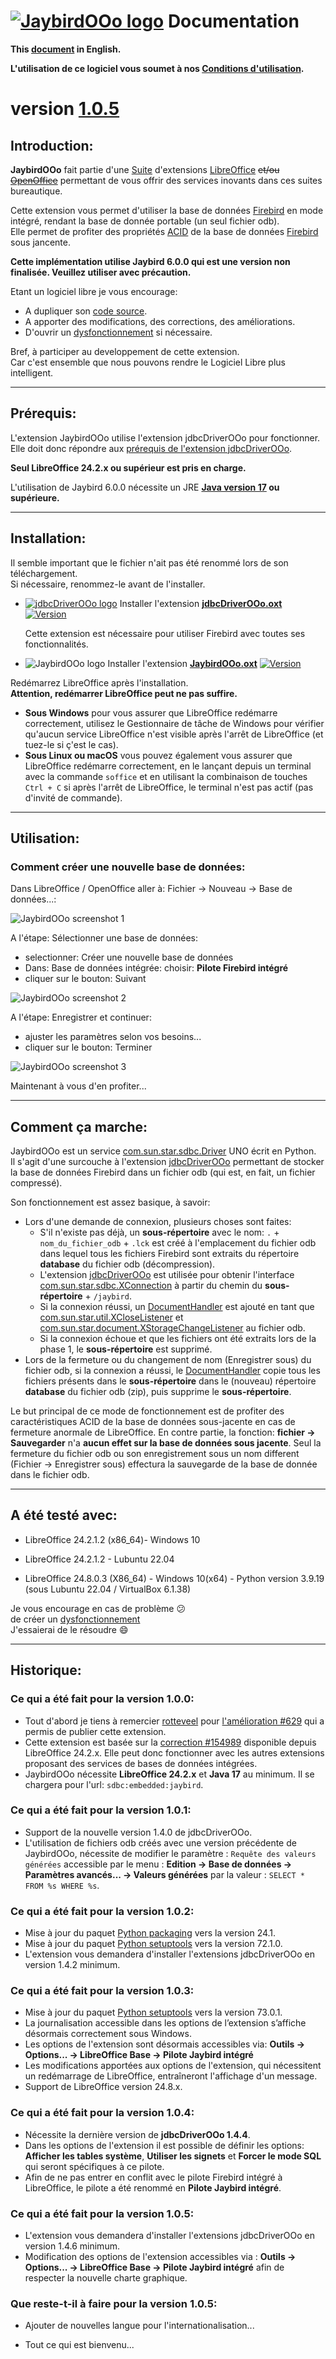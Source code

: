 <!--
╔════════════════════════════════════════════════════════════════════════════════════╗
║                                                                                    ║
║   Copyright (c) 2020-25 https://prrvchr.github.io                                  ║
║                                                                                    ║
║   Permission is hereby granted, free of charge, to any person obtaining            ║
║   a copy of this software and associated documentation files (the "Software"),     ║
║   to deal in the Software without restriction, including without limitation        ║
║   the rights to use, copy, modify, merge, publish, distribute, sublicense,         ║
║   and/or sell copies of the Software, and to permit persons to whom the Software   ║
║   is furnished to do so, subject to the following conditions:                      ║
║                                                                                    ║
║   The above copyright notice and this permission notice shall be included in       ║
║   all copies or substantial portions of the Software.                              ║
║                                                                                    ║
║   THE SOFTWARE IS PROVIDED "AS IS", WITHOUT WARRANTY OF ANY KIND,                  ║
║   EXPRESS OR IMPLIED, INCLUDING BUT NOT LIMITED TO THE WARRANTIES                  ║
║   OF MERCHANTABILITY, FITNESS FOR A PARTICULAR PURPOSE AND NONINFRINGEMENT.        ║
║   IN NO EVENT SHALL THE AUTHORS OR COPYRIGHT HOLDERS BE LIABLE FOR ANY             ║
║   CLAIM, DAMAGES OR OTHER LIABILITY, WHETHER IN AN ACTION OF CONTRACT,             ║
║   TORT OR OTHERWISE, ARISING FROM, OUT OF OR IN CONNECTION WITH THE SOFTWARE       ║
║   OR THE USE OR OTHER DEALINGS IN THE SOFTWARE.                                    ║
║                                                                                    ║
╚════════════════════════════════════════════════════════════════════════════════════╝
-->
# [![JaybirdOOo logo][1]][2] Documentation

**This [document][3] in English.**

**L'utilisation de ce logiciel vous soumet à nos [Conditions d'utilisation][4].**

# version [1.0.5][5]

## Introduction:

**JaybirdOOo** fait partie d'une [Suite][6] d'extensions [LibreOffice][7] ~~et/ou [OpenOffice][8]~~ permettant de vous offrir des services inovants dans ces suites bureautique.  

Cette extension vous permet d'utiliser la base de données [Firebird][9] en mode intégré, rendant la base de donnée portable (un seul fichier odb).  
Elle permet de profiter des propriétés [ACID][10] de la base de données [Firebird][11] sous jancente.

**Cette implémentation utilise Jaybird 6.0.0 qui est une version non finalisée. Veuillez utiliser avec précaution.**

Etant un logiciel libre je vous encourage:
- A dupliquer son [code source][12].
- A apporter des modifications, des corrections, des améliorations.
- D'ouvrir un [dysfonctionnement][13] si nécessaire.

Bref, à participer au developpement de cette extension.  
Car c'est ensemble que nous pouvons rendre le Logiciel Libre plus intelligent.

___

## Prérequis:

L'extension JaybirdOOo utilise l'extension jdbcDriverOOo pour fonctionner.  
Elle doit donc répondre aux [prérequis de l'extension jdbcDriverOOo][14].

**Seul LibreOffice 24.2.x ou supérieur est pris en charge.**

L'utilisation de Jaybird 6.0.0 nécessite un JRE **[Java version 17][15] ou supérieure.**

___

## Installation:

Il semble important que le fichier n'ait pas été renommé lors de son téléchargement.  
Si nécessaire, renommez-le avant de l'installer.

- [![jdbcDriverOOo logo][17]][18] Installer l'extension **[jdbcDriverOOo.oxt][19]** [![Version][20]][19]

    Cette extension est nécessaire pour utiliser Firebird avec toutes ses fonctionnalités.

- ![JaybirdOOo logo][21] Installer l'extension **[JaybirdOOo.oxt][22]** [![Version][23]][22]

Redémarrez LibreOffice après l'installation.  
**Attention, redémarrer LibreOffice peut ne pas suffire.**
- **Sous Windows** pour vous assurer que LibreOffice redémarre correctement, utilisez le Gestionnaire de tâche de Windows pour vérifier qu'aucun service LibreOffice n'est visible après l'arrêt de LibreOffice (et tuez-le si ç'est le cas).
- **Sous Linux ou macOS** vous pouvez également vous assurer que LibreOffice redémarre correctement, en le lançant depuis un terminal avec la commande `soffice` et en utilisant la combinaison de touches `Ctrl + C` si après l'arrêt de LibreOffice, le terminal n'est pas actif (pas d'invité de commande).

___

## Utilisation:

### Comment créer une nouvelle base de données:

Dans LibreOffice / OpenOffice aller à: Fichier -> Nouveau -> Base de données...:

![JaybirdOOo screenshot 1][24]

A l'étape: Sélectionner une base de données:
- selectionner: Créer une nouvelle base de données
- Dans: Base de données intégrée: choisir: **Pilote Firebird intégré**
- cliquer sur le bouton: Suivant

![JaybirdOOo screenshot 2][25]

A l'étape: Enregistrer et continuer:
- ajuster les paramètres selon vos besoins...
- cliquer sur le bouton: Terminer

![JaybirdOOo screenshot 3][26]

Maintenant à vous d'en profiter...

___

## Comment ça marche:

JaybirdOOo est un service [com.sun.star.sdbc.Driver][27] UNO écrit en Python.  
Il s'agit d'une surcouche à l'extension [jdbcDriverOOo][18] permettant de stocker la base de données Firebird dans un fichier odb (qui est, en fait, un fichier compressé).

Son fonctionnement est assez basique, à savoir:

- Lors d'une demande de connexion, plusieurs choses sont faites:
  - S'il n'existe pas déjà, un **sous-répertoire** avec le nom: `.` + `nom_du_fichier_odb` + `.lck` est créé à l'emplacement du fichier odb dans lequel tous les fichiers Firebird sont extraits du répertoire **database** du fichier odb (décompression).
  - L'extension [jdbcDriverOOo][18] est utilisée pour obtenir l'interface [com.sun.star.sdbc.XConnection][28] à partir du chemin du **sous-répertoire** + `/jaybird`.
  - Si la connexion réussi, un [DocumentHandler][29] est ajouté en tant que [com.sun.star.util.XCloseListener][30] et [com.sun.star.document.XStorageChangeListener][31] au fichier odb.
  - Si la connexion échoue et que les fichiers ont été extraits lors de la phase 1, le **sous-répertoire** est supprimé.
- Lors de la fermeture ou du changement de nom (Enregistrer sous) du fichier odb, si la connexion a réussi, le [DocumentHandler][29] copie tous les fichiers présents dans le **sous-répertoire** dans le (nouveau) répertoire **database** du fichier odb (zip), puis supprime le **sous-répertoire**.

Le but principal de ce mode de fonctionnement est de profiter des caractéristiques ACID de la base de données sous-jacente en cas de fermeture anormale de LibreOffice.
En contre partie, la fonction: **fichier -> Sauvegarder** n'a **aucun effet sur la base de données sous jacente**. Seul la fermeture du fichier odb ou son enregistrement sous un nom different (Fichier -> Enregistrer sous) effectura la sauvegarde de la base de donnée dans le fichier odb.

___

## A été testé avec:

* LibreOffice 24.2.1.2 (x86_64)- Windows 10

* LibreOffice 24.2.1.2 - Lubuntu 22.04

* LibreOffice 24.8.0.3 (X86_64) - Windows 10(x64) - Python version 3.9.19 (sous Lubuntu 22.04 / VirtualBox 6.1.38)

Je vous encourage en cas de problème :confused:  
de créer un [dysfonctionnement][13]  
J'essaierai de le résoudre :smile:

___

## Historique:

### Ce qui a été fait pour la version 1.0.0:

- Tout d'abord je tiens à remercier [rotteveel][32] pour [l'amélioration #629][33] qui a permis de publier cette extension.
- Cette extension est basée sur la [correction #154989][34] disponible depuis LibreOffice 24.2.x. Elle peut donc fonctionner avec les autres extensions proposant des services de bases de données intégrées.
- JaybirdOOo nécessite **LibreOffice 24.2.x** et **Java 17** au minimum. Il se chargera pour l'url: `sdbc:embedded:jaybird`.

### Ce qui a été fait pour la version 1.0.1:

- Support de la nouvelle version 1.4.0 de jdbcDriverOOo.
- L'utilisation de fichiers odb créés avec une version précédente de JaybirdOOo, nécessite de modifier le paramètre : `Requête des valeurs générées` accessible par le menu : **Edition -> Base de données -> Paramètres avancés... -> Valeurs générées** par la valeur : `SELECT * FROM %s WHERE %s`.

### Ce qui a été fait pour la version 1.0.2:

- Mise à jour du paquet [Python packaging][35] vers la version 24.1.
- Mise à jour du paquet [Python setuptools][36] vers la version 72.1.0.
- L'extension vous demandera d'installer l'extensions jdbcDriverOOo en version 1.4.2 minimum.

### Ce qui a été fait pour la version 1.0.3:

- Mise à jour du paquet [Python setuptools][36] vers la version 73.0.1.
- La journalisation accessible dans les options de l’extension s’affiche désormais correctement sous Windows.
- Les options de l'extension sont désormais accessibles via: **Outils -> Options... -> LibreOffice Base -> Pilote Jaybird intégré**
- Les modifications apportées aux options de l'extension, qui nécessitent un redémarrage de LibreOffice, entraîneront l'affichage d'un message.
- Support de LibreOffice version 24.8.x.

### Ce qui a été fait pour la version 1.0.4:

- Nécessite la dernière version de **jdbcDriverOOo 1.4.4**.
- Dans les options de l'extension il est possible de définir les options: **Afficher les tables système**, **Utiliser les signets** et **Forcer le mode SQL** qui seront spécifiques à ce pilote.
- Afin de ne pas entrer en conflit avec le pilote Firebird intégré à LibreOffice, le pilote a été renommé en **Pilote Jaybird intégré**.

### Ce qui a été fait pour la version 1.0.5:

- L'extension vous demandera d'installer l'extensions jdbcDriverOOo en version 1.4.6 minimum.
- Modification des options de l'extension accessibles via : **Outils -> Options... -> LibreOffice Base -> Pilote Jaybird intégré** afin de respecter la nouvelle charte graphique.

### Que reste-t-il à faire pour la version 1.0.5:

- Ajouter de nouvelles langue pour l'internationalisation...

- Tout ce qui est bienvenu...

[1]: </img/jaybird.svg#collapse>
[2]: <https://prrvchr.github.io/JaybirdOOo/>
[3]: <https://prrvchr.github.io/JaybirdOOo/>
[4]: <https://prrvchr.github.io/JaybirdOOo/source/JaybirdOOo/registration/TermsOfUse_fr>
[5]: <https://prrvchr.github.io/JaybirdOOo/README_fr#ce-qui-a-%C3%A9t%C3%A9-fait-pour-la-version-105>
[6]: <https://prrvchr.github.io/README_fr>
[7]: <https://fr.libreoffice.org/download/telecharger-libreoffice/>
[8]: <https://www.openoffice.org/fr/Telecharger/>
[9]: <https://www.firebirdsql.org/>
[10]: <https://en.wikipedia.org/wiki/ACID>
[11]: <https://firebirdsql.org/file/documentation/papers_presentations/html/fr/paper-fbent-acid-fr.html>
[12]: <https://github.com/prrvchr/JaybirdOOo/>
[13]: <https://github.com/prrvchr/JaybirdOOo/issues/new>
[14]: <https://prrvchr.github.io/jdbcDriverOOo/README_fr#pr%C3%A9requis>
[15]: <https://adoptium.net/fr/temurin/archive/?version=17>
[17]: <https://prrvchr.github.io/jdbcDriverOOo/img/jdbcDriverOOo.svg#middle>
[18]: <https://prrvchr.github.io/jdbcDriverOOo/README_fr>
[19]: <https://github.com/prrvchr/jdbcDriverOOo/releases/latest/download/jdbcDriverOOo.oxt>
[20]: <https://img.shields.io/github/v/tag/prrvchr/jdbcDriverOOo?label=latest#right>
[21]: <img/JaybirdOOo.svg#middle>
[22]: <https://github.com/prrvchr/JaybirdOOo/releases/latest/download/JaybirdOOo.oxt>
[23]: <https://img.shields.io/github/downloads/prrvchr/JaybirdOOo/latest/total?label=v1.0.5#right>
[24]: <img/JaybirdOOo-1_fr.png>
[25]: <img/JaybirdOOo-2_fr.png>
[26]: <img/JaybirdOOo-3_fr.png>
[27]: <https://www.openoffice.org/api/docs/common/ref/com/sun/star/sdbc/Driver.html>
[28]: <https://www.openoffice.org/api/docs/common/ref/com/sun/star/sdbc/XConnection.html>
[29]: <https://github.com/prrvchr/JaybirdOOo/blob/main/uno/lib/uno/embedded/documenthandler.py>
[30]: <https://www.openoffice.org/api/docs/common/ref/com/sun/star/util/XCloseListener.html>
[31]: <http://www.openoffice.org/api/docs/common/ref/com/sun/star/document/XStorageChangeListener.html>
[32]: <https://github.com/mrotteveel>
[33]: <https://github.com/FirebirdSQL/jaybird/issues/629>
[34]: <https://gerrit.libreoffice.org/c/core/+/154989>
[35]: <https://pypi.org/project/packaging/>
[36]: <https://pypi.org/project/setuptools/>
